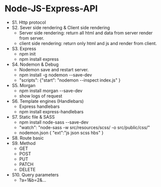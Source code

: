 # Node-JS-Express-API

- S1. Http protocol
- S2. Sever side rendering & Client side rendering
  - Server side rendering: return all html and data from server render from server.
  - client side rendering: return only html and js and render from client.
- S3. Express
  - npm init
  - npm install express
- S4. Nodemon & Debug
  - Nodemon save and restart server.
  - npm install -g nodemon --save-dev
  - "scripts": {"start": "nodemon --inspect index.js" }
- S5. Morgan
  - npm install morgan --save-dev
  - show logs of request
- S6. Template engines (Handlebars)
  - Express handlebars
  - npm install express-handlebars
- S7. Static file & SASS
  - npm install node-sass --save-dev
  - "watch": "node-sass -w src/resources/scss/ -o src/public/css/"
  - nodemon.json {
    "ext":"js json scss hbs"
    }
- S8. Route basic
- S9. Method
  - GET
  - POST
  - PUT
  - PATCH
  - DELETE
- S10. Query parameters
  - ?a=1&b=2&...
